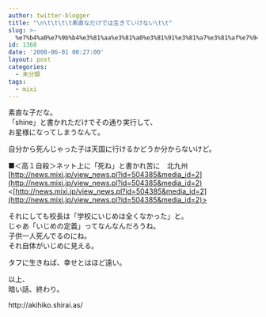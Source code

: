 ```yaml
---
author: twitter-blogger
title: "\n\t\t\t\t素直なだけでは生きていけない\t\t"
slug: >-
  %e7%b4%a0%e7%9b%b4%e3%81%aa%e3%81%a0%e3%81%91%e3%81%a7%e3%81%af%e7%94%9f%e3%81%8d%e3%81%a6%e3%81%84%e3%81%91%e3%81%aa%e3%81%84
id: 1368
date: '2008-06-01 00:27:00'
layout: post
categories:
  - 未分類
tags:
  - mixi
---
```


素直な子だな。  
「shine」と書かれただけでその通り実行して、  
お星様になってしまうなんて。

自分から死んじゃった子は天国に行けるかどうか分からないけど。

■＜高１自殺＞ネット上に「死ね」と書かれ苦に　北九州  
[http://news.mixi.jp/view_news.pl?id=504385&media_id=2](http://news.mixi.jp/view_news.pl?id=504385&media_id=2)  
<[http://news.mixi.jp/view_news.pl?id=504385&media_id=2](http://news.mixi.jp/view_news.pl?id=504385&media_id=2)>

それにしても校長は「学校にいじめは全くなかった」と。  
じゃあ「いじめの定義」ってなんなんだろうね。  
子供一人死んでるのにね。  
それ自体がいじめに見える。

タフに生きねば、幸せとはほど遠い。

以上、  
暗い話、終わり。

<div>http://akihiko.shirai.as/</div>